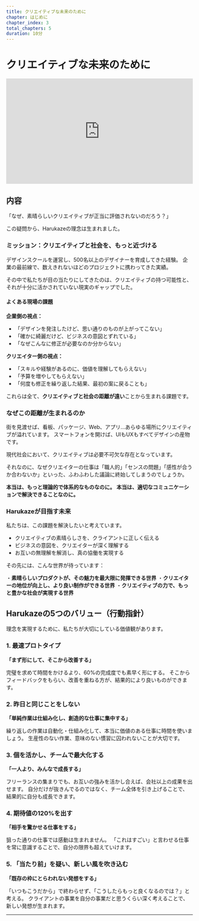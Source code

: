 ```yaml
---
title: クリエイティブな未来のために
chapter: はじめに
chapter_index: 3
total_chapters: 5
duration: 10分
---
```


# クリエイティブな未来のために

<div style="position: relative; padding-bottom: 56.25%; height: 0;"><iframe src="https://www.loom.com/embed/b90b10e4d93f495298412ebaaaf14c07?sid=04553d64-3b1a-421f-93ee-f10943203a37" frameborder="0" webkitallowfullscreen mozallowfullscreen allowfullscreen style="position: absolute; top: 0; left: 0; width: 100%; height: 100%;"></iframe></div>

## 内容

「なぜ、素晴らしいクリエイティブが正当に評価されないのだろう？」

この疑問から、Harukazeの理念は生まれました。

### ミッション：クリエイティブと社会を、もっと近づける

デザインスクールを運営し、500名以上のデザイナーを育成してきた経験。
企業の最前線で、数えきれないほどのプロジェクトに携わってきた実績。

その中で私たちが目の当たりにしてきたのは、クリエイティブの持つ可能性と、それが十分に活かされていない現実のギャップでした。

#### よくある現場の課題

**企業側の視点：**
- 「デザインを発注したけど、思い通りのものが上がってこない」
- 「確かに綺麗だけど、ビジネスの意図とずれている」
- 「なぜこんなに修正が必要なのか分からない」

**クリエイター側の視点：**
- 「スキルや経験があるのに、価値を理解してもらえない」
- 「予算を増やしてもらえない」
- 「何度も修正を繰り返した結果、最初の案に戻ることも」

これらは全て、**クリエイティブと社会の距離が遠い**ことから生まれる課題です。

### なぜこの距離が生まれるのか

街を見渡せば、看板、パッケージ、Web、アプリ...あらゆる場所にクリエイティブが溢れています。
スマートフォンを開けば、UIもUXもすべてデザインの産物です。

現代社会において、クリエイティブは必要不可欠な存在となっています。

それなのに、なぜクリエイターの仕事は「職人的」「センスの問題」「感性が合うか合わないか」といった、ふわふわした議論に終始してしまうのでしょうか。

**本当は、もっと理論的で体系的なものなのに。**
**本当は、適切なコミュニケーションで解決できることなのに。**

### Harukazeが目指す未来

私たちは、この課題を解決したいと考えています。

- クリエイティブの素晴らしさを、クライアントに正しく伝える
- ビジネスの意図を、クリエイターが深く理解する
- お互いの無理解を解消し、真の協働を実現する

その先には、こんな世界が待っています：

・**素晴らしいプロダクトが、その魅力を最大限に発揮できる世界**
・**クリエイターの地位が向上し、より良い制作ができる世界**
・**クリエイティブの力で、もっと豊かな社会が実現する世界**

## Harukazeの5つのバリュー（行動指針）

理念を実現するために、私たちが大切にしている価値観があります。

### 1. 最速プロトタイプ
**「まず形にして、そこから改善する」**

完璧を求めて時間をかけるより、60%の完成度でも素早く形にする。
そこからフィードバックをもらい、改善を重ねる方が、結果的により良いものができます。

### 2. 昨日と同じことをしない
**「単純作業は仕組み化し、創造的な仕事に集中する」**

繰り返しの作業は自動化・仕組み化して、本当に価値のある仕事に時間を使いましょう。
生産性のない作業、意味のない慣習に囚われないことが大切です。

### 3. 個を活かし、チームで最大化する
**「一人より、みんなで成長する」**

フリーランスの集まりでも、お互いの強みを活かし合えば、会社以上の成果を出せます。
自分だけが抜きんでるのではなく、チーム全体を引き上げることで、結果的に自分も成長できます。

### 4. 期待値の120%を出す
**「相手を驚かせる仕事をする」**

狙った通りの仕事では感動は生まれません。
「これはすごい」と言わせる仕事を常に意識することで、自分の限界も超えていけます。

### 5. 「当たり前」を疑い、新しい風を吹き込む
**「既存の枠にとらわれない発想をする」**

「いつもこうだから」で終わらせず、「こうしたらもっと良くなるのでは？」と考える。
クライアントの事業を自分の事業だと思うくらい深く考えることで、新しい発想が生まれます。

---

